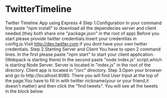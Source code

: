 # TwitterTimeline
Twitter Timeline App using Express 4
Step 1.Configuration
In your command line paste "npm install" to download all the dependecies server and client needed.(they both share one "package.json" in the root of app)
Before you start please provide twitter credentials.Insert your credentilas in config.js.Visit http://dev.twitter.com if you dont have your own twitter credentials.
Step 2.Starting Server and Client
You have to open 2 command lines. In the first please paste "npm start" to start your client application.(Webpack is starting there)
In the second paste "node index.js" script,which is starting Node Server.
Server is located in "index.js" in the root of the directory.
Client app is located in "/src" directory.
Step 3.Open your browser and go to http://localhost:8080.
There you will find User Input at the top of the page.You have to fill in with twitter nickname(your or your friend,it doesn't matter) and 
then click the "find tweets". You will see all the tweets in the block below.
